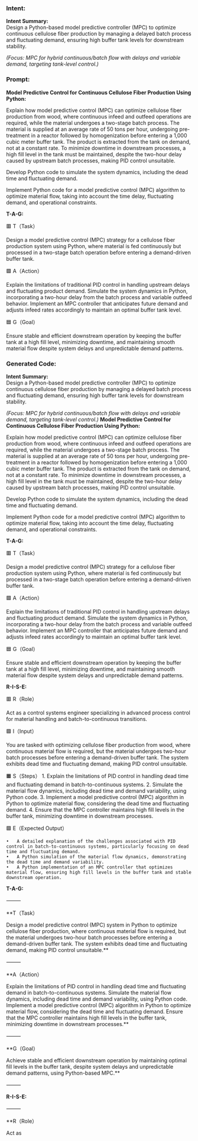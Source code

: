 ### Intent:
**Intent Summary:**  
Design a Python-based model predictive controller (MPC) to optimize continuous cellulose fiber production by managing a delayed batch process and fluctuating demand, ensuring high buffer tank levels for downstream stability.  

*(Focus: MPC for hybrid continuous/batch flow with delays and variable demand, targeting tank-level control.)*

### Prompt:
**Model Predictive Control for Continuous Cellulose Fiber Production Using Python:**

Explain how model predictive control (MPC) can optimize cellulose fiber production from wood, where continuous infeed and outfeed operations are required, while the material undergoes a two-stage batch process. The material is supplied at an average rate of 50 tons per hour, undergoing pre-treatment in a reactor followed by homogenization before entering a 1,000 cubic meter buffer tank. The product is extracted from the tank on demand, not at a constant rate. To minimize downtime in downstream processes, a high fill level in the tank must be maintained, despite the two-hour delay caused by upstream batch processes, making PID control unsuitable.

Develop Python code to simulate the system dynamics, including the dead time and fluctuating demand.

Implement Python code for a model predictive control (MPC) algorithm to optimize material flow, taking into account the time delay, fluctuating demand, and operational constraints.


**T-A-G:**

🟥 T（Task）

Design a model predictive control (MPC) strategy for a cellulose fiber production system using Python, where material is fed continuously but processed in a two-stage batch operation before entering a demand-driven buffer tank.

🟩 A（Action）

Explain the limitations of traditional PID control in handling upstream delays and fluctuating product demand. Simulate the system dynamics in Python, incorporating a two-hour delay from the batch process and variable outfeed behavior. Implement an MPC controller that anticipates future demand and adjusts infeed rates accordingly to maintain an optimal buffer tank level.

🟦 G（Goal）

Ensure stable and efficient downstream operation by keeping the buffer tank at a high fill level, minimizing downtime, and maintaining smooth material flow despite system delays and unpredictable demand patterns.

### Generated Code:
**Intent Summary:**  
Design a Python-based model predictive controller (MPC) to optimize continuous cellulose fiber production by managing a delayed batch process and fluctuating demand, ensuring high buffer tank levels for downstream stability.  

*(Focus: MPC for hybrid continuous/batch flow with delays and variable demand, targeting tank-level control.)*
**Model Predictive Control for Continuous Cellulose Fiber Production Using Python:**

Explain how model predictive control (MPC) can optimize cellulose fiber production from wood, where continuous infeed and outfeed operations are required, while the material undergoes a two-stage batch process. The material is supplied at an average rate of 50 tons per hour, undergoing pre-treatment in a reactor followed by homogenization before entering a 1,000 cubic meter buffer tank. The product is extracted from the tank on demand, not at a constant rate. To minimize downtime in downstream processes, a high fill level in the tank must be maintained, despite the two-hour delay caused by upstream batch processes, making PID control unsuitable.

Develop Python code to simulate the system dynamics, including the dead time and fluctuating demand.

Implement Python code for a model predictive control (MPC) algorithm to optimize material flow, taking into account the time delay, fluctuating demand, and operational constraints.


**T-A-G:**

🟥 T（Task）

Design a model predictive control (MPC) strategy for a cellulose fiber production system using Python, where material is fed continuously but processed in a two-stage batch operation before entering a demand-driven buffer tank.

🟩 A（Action）

Explain the limitations of traditional PID control in handling upstream delays and fluctuating product demand. Simulate the system dynamics in Python, incorporating a two-hour delay from the batch process and variable outfeed behavior. Implement an MPC controller that anticipates future demand and adjusts infeed rates accordingly to maintain an optimal buffer tank level.

🟦 G（Goal）

Ensure stable and efficient downstream operation by keeping the buffer tank at a high fill level, minimizing downtime, and maintaining smooth material flow despite system delays and unpredictable demand patterns.  

**R-I-S-E:**

🟥 R（Role）

Act as a control systems engineer specializing in advanced process control for material handling and batch-to-continuous transitions.

🟩 I（Input）

You are tasked with optimizing cellulose fiber production from wood, where continuous material flow is required, but the material undergoes two-hour batch processes before entering a demand-driven buffer tank. The system exhibits dead time and fluctuating demand, making PID control unsuitable.

🟧 S（Steps）
	1.	Explain the limitations of PID control in handling dead time and fluctuating demand in batch-to-continuous systems.
	2.	Simulate the material flow dynamics, including dead time and demand variability, using Python code.
	3.	Implement a model predictive control (MPC) algorithm in Python to optimize material flow, considering the dead time and fluctuating demand.
	4.	Ensure that the MPC controller maintains high fill levels in the buffer tank, minimizing downtime in downstream processes.

🟩 E（Expected Output）

	•	A detailed explanation of the challenges associated with PID control in batch-to-continuous systems, particularly focusing on dead time and fluctuating demand.
	•	A Python simulation of the material flow dynamics, demonstrating the dead time and demand variability.
	•	A Python implementation of an MPC controller that optimizes material flow, ensuring high fill levels in the buffer tank and stable downstream operation.

**T-A-G:**

⸻

**T（Task）

Design a model predictive control (MPC) system in Python to optimize cellulose fiber production, where continuous material flow is required, but the material undergoes two-hour batch processes before entering a demand-driven buffer tank. The system exhibits dead time and fluctuating demand, making PID control unsuitable.**

⸻

**A（Action）

Explain the limitations of PID control in handling dead time and fluctuating demand in batch-to-continuous systems. Simulate the material flow dynamics, including dead time and demand variability, using Python code. Implement a model predictive control (MPC) algorithm in Python to optimize material flow, considering the dead time and fluctuating demand. Ensure that the MPC controller maintains high fill levels in the buffer tank, minimizing downtime in downstream processes.**

⸻

**G（Goal）

Achieve stable and efficient downstream operation by maintaining optimal fill levels in the buffer tank, despite system delays and unpredictable demand patterns, using Python-based MPC.**

⸻

**R-I-S-E:**

⸻

**R（Role）

Act as
